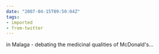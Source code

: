 ```yaml
---
date: "2007-04-15T09:50:04Z"
tags:
- imported
- from-twitter
---
```

in Malaga - debating the medicinal qualities of McDonald's...
